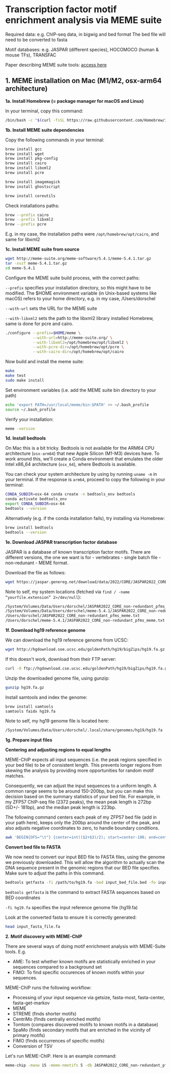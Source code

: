 # Transcription factor motif enrichment analysis via MEME suite

Required data: e.g. ChIP-seq data, in bigwig and bed format
The bed file will need to be converted to fasta

Motif databases: e.g. JASPAR (different species), HOCOMOCO (human & mouse TFs), TRANSFAC

Paper describing MEME suite tools: [access here](https://pmc.ncbi.nlm.nih.gov/articles/PMC4489269/)

## 1. MEME installation on Mac (M1/M2, osx-arm64 architecture)

**1a. Install Homebrew (= package manager for macOS and Linux)**

In your terminal, copy this command:

```bash
/bin/bash -c "$(curl -fsSL https://raw.githubusercontent.com/Homebrew/install/HEAD/install.sh)"
```


**1b. Install MEME suite dependencies**

Copy the following commands in your terminal:

```bash
brew install gcc
brew install wget
brew install pkg-config
brew install cairo
brew install libxml2
brew install pcre

brew install imagemagick
brew install ghostscript

brew install coreutils
```

Check installations paths:

```bash
brew --prefix cairo
brew --prefix libxml2 
brew --prefix pcre
```

E.g. in my case, the installation paths were `/opt/homebrew/opt/cairo`, and same for libxml2

**1c. Install MEME suite from source**

```bash
wget http://meme-suite.org/meme-software/5.4.1/meme-5.4.1.tar.gz
tar -xvzf meme-5.4.1.tar.gz
cd meme-5.4.1
```

Configure the MEME suite build process, with the correct paths:

`--prefix` specifies your installation directory, so this might have to be modified.
The $HOME environment variable (in Unix-based systems like macOS) refers to your home directory, e.g. in my case, /Users/dorschel

`--with-url` sets the URL for the MEME suite

`--with-libxml2` sets the path to the libxml2 library installed Homebrew, same is done for pcre and cairo.

```bash
./configure --prefix=$HOME/meme \
            --with-url=http://meme-suite.org/ \
            --with-libxml2=/opt/homebrew/opt/libxml2 \
            --with-pcre-dir=/opt/homebrew/opt/pcre \
            --with-cairo-dir=/opt/homebrew/opt/cairo
```

Now build and install the meme suite:
```bash
make
make test
sudo make install
```

Set environment variables (i.e. add the MEME suite bin directory to your path)
```bash
echo 'export PATH=/usr/local/meme/bin:$PATH' >> ~/.bash_profile
source ~/.bash_profile
```

Verify your installation:
```bash
meme -version
```

**1d. Install bedtools**

On Mac this is a bit tricky. Bedtools is not available for the ARM64 CPU architecture (`osx-arm64`) that new Apple Silicon (M1-M3) devices have. To work around this, we'll create a Conda environment that emulates the older Intel x86_64 architecture (`osx_64`), where Bedtools is available.

You can check your system architecture by using by running `uname -m` in your terminal. If the response is `arm64`, proceed to copy the following in your terminal:

```bash
CONDA_SUBDIR=osx-64 conda create -n bedtools_env bedtools
conda activate bedtools_env
export CONDA_SUBDIR=osx-64
bedtools --version
```

Alternatively (e.g. if the conda installation fails), try installing via Homebrew:
```bash
brew install bedtools
bedtools --version
```

**1e. Download JASPAR transcription factor database**

JASPAR is a database of known transcription factor motifs. There are different versions, the one we want is for - vertebrates - single batch file - non-redunant - MEME format.

Download the file as follows:
```bash
wget https://jaspar.genereg.net/download/data/2022/CORE/JASPAR2022_CORE_non-redundant_pfms_meme.txt
```

Note to self, my system locations (fetched via `find / -name “yourfile.extension” 2>/dev/null`):
```bash
/System/Volumes/Data/Users/dorschel/JASPAR2022_CORE_non-redundant_pfms_meme.txt
/System/Volumes/Data/Users/dorschel/meme-5.4.1/JASPAR2022_CORE_non-redundant_pfms_meme.txt
/Users/dorschel/JASPAR2022_CORE_non-redundant_pfms_meme.txt
/Users/dorschel/meme-5.4.1/JASPAR2022_CORE_non-redundant_pfms_meme.txt
```

**1f. Download hg19 reference genome**

We can download the hg19 reference genome from UCSC:
```bash
wget http://hgdownload.soe.ucsc.edu/goldenPath/hg19/bigZips/hg19.fa.gz
```

If this doesn't work, download from their FTP server:
```bash
curl -O ftp://hgdownload.cse.ucsc.edu/goldenPath/hg19/bigZips/hg19.fa.gz
```

Unzip the downloaded genome file, using gunzip:
```bash
gunzip hg19.fa.gz
```

Install samtools and index the genome:
```bash
brew install samtools
samtools faidx hg19.fa
```

Note to self, my hg19 genome file is located here:
```bash
/System/Volumes/Data/Users/dorschel/.local/share/genomes/hg19/hg19.fa
```

**1g. Prepare input files**

**Centering and adjusting regions to equal lengths**

MEME-ChIP expects all input sequences (i.e. the peak regions specified in your bed file) to be of consistent length. This prevents longer regions from skewing the analysis by providing more opportunities for random motif matches.

Consequently, we can adjust the input sequences to a uniform length. A common range seems to be around 150-200bp, but you can make this decision based on the summary statistics of your bed file. For example, in my ZFP57 ChIP-seq file (2372 peaks), the mean peak length is 272bp (SD+/- 181bp), and the median peak length is 223bp. 

The following command centers each peak of my ZFP57 bed file (add in your path here), keeps only the 200bp around the center of the peak, and also adjusts negative coordinates to zero, to handle boundary conditions.

```bash
awk 'BEGIN{OFS="\t"} {center=int(($2+$3)/2); start=center-100; end=center+100; if(start<0) start=0; print $1, start, end}' /Users/dorschel/Documents/ChIP_Resource/all_bed/ZFP57_n_vs_293T_TI_sampled_peaks_macs80.bed > ZFP57_n_vs_293T_TI_sampled_peaks_macs80_200bp.bed
```

**Convert bed file to FASTA**

We now need to convert our input BED file to FASTA files, using the genome we previously downloaded. This will allow the algorithm to actually scan the DNA sequence present in the genomic regions that our BED file specifies. Make sure to adjust the paths in this command.

```bash
bedtools getfasta -fi /path/to/hg19.fa -bed input_bed_file.bed -fo input_fasta_file.fa
```

`bedtools getfasta` is the command to extract FASTA sequences based on BED coordinates

`-fi hg19.fa` specifies the input reference genome file (hg19.fa)

Look at the converted fasta to ensure it is correctly generated:
```bash
head input_fasta_file.fa
```

**2. Motif discovery with MEME-ChIP**

There are several ways of doing motif enrichment analysis with MEME-Suite tools.
E.g.
- AME: To test whether known motifs are statistically enriched in your sequences compared to a background set
- FIMO: To find specific occurences of known motifs within your sequences.

MEME-ChIP runs the following workflow:
- Processing of your input sequence via getsize, fasta-most, fasta-center, fasta-get-markov
- MEME
- STREME (finds shorter motifs)
- CentriMo (finds centrally enriched motifs)
- Tomtom (compares discovered motifs to known motifs in a database)
- SpaMo (finds secondary motifs that are enriched in the vicinity of primary motifs)
- FIMO (finds occurrences of specific motifs)
- Conversion of TSV

Let's run MEME-ChIP. Here is an example command:

```bash
meme-chip -maxw 15 -meme-nmotifs 5 -db JASPAR2022_CORE_non-redundant_pfms_meme.txt ZFP57_n_peaks_sequences_200bp.fa -oc meme_chip_output
```



